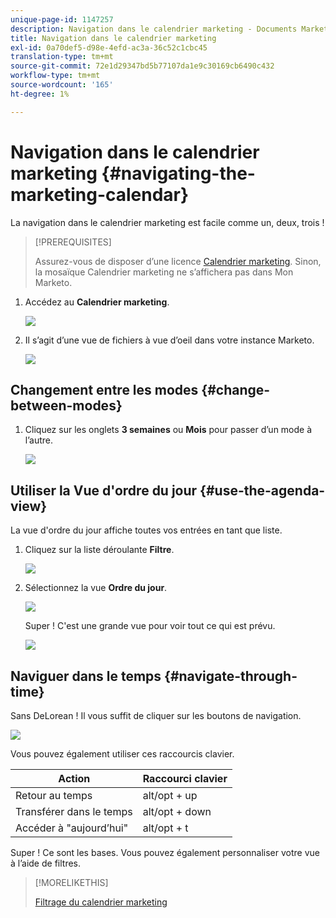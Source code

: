 ```yaml
---
unique-page-id: 1147257
description: Navigation dans le calendrier marketing - Documents Marketo - Documentation du produit
title: Navigation dans le calendrier marketing
exl-id: 0a70def5-d98e-4efd-ac3a-36c52c1cbc45
translation-type: tm+mt
source-git-commit: 72e1d29347bd5b77107da1e9c30169cb6490c432
workflow-type: tm+mt
source-wordcount: '165'
ht-degree: 1%

---
```


# Navigation dans le calendrier marketing {#navigating-the-marketing-calendar}

La navigation dans le calendrier marketing est facile comme un, deux, trois !

>[!PREREQUISITES]
>
>Assurez-vous de disposer d’une licence [Calendrier marketing](/help/marketo/product-docs/core-marketo-concepts/marketing-calendar/understanding-the-calendar/issue-revoke-a-marketing-calendar-license.md). Sinon, la mosaïque Calendrier marketing ne s’affichera pas dans Mon Marketo.

1. Accédez au **Calendrier marketing**.

   ![](assets/2017-05-10-15-30-47.png)

1. Il s’agit d’une vue de fichiers à vue d’oeil dans votre instance Marketo.

   ![](assets/image2014-9-15-16-3a44-3a22.png)

## Changement entre les modes {#change-between-modes}

1. Cliquez sur les onglets **3 semaines** ou **Mois** pour passer d’un mode à l’autre.

   ![](assets/image2014-9-15-16-3a46-3a16.png)

## Utiliser la Vue d&#39;ordre du jour {#use-the-agenda-view}

La vue d&#39;ordre du jour affiche toutes vos entrées en tant que liste.

1. Cliquez sur la liste déroulante **Filtre**.

   ![](assets/image2014-9-26-10-3a29-3a6.png)

1. Sélectionnez la vue **Ordre du jour**.

   ![](assets/image2014-9-26-10-3a29-3a36.png)

   Super ! C&#39;est une grande vue pour voir tout ce qui est prévu.

   ![](assets/image2014-9-26-10-3a30-3a9.png)

## Naviguer dans le temps {#navigate-through-time}

Sans DeLorean ! Il vous suffit de cliquer sur les boutons de navigation.

![](assets/image2014-9-26-10-3a31-3a25.png)

Vous pouvez également utiliser ces raccourcis clavier.

| Action | Raccourci clavier |
|---|---|
| Retour au temps | alt/opt + up |
| Transférer dans le temps | alt/opt + down |
| Accéder à &quot;aujourd’hui&quot; | alt/opt + t |

Super ! Ce sont les bases. Vous pouvez également personnaliser votre vue à l’aide de filtres.

>[!MORELIKETHIS]
>
>[Filtrage du calendrier marketing](/help/marketo/product-docs/core-marketo-concepts/marketing-calendar/working-with-the-calendar/filtering-the-marketing-calendar.md)
